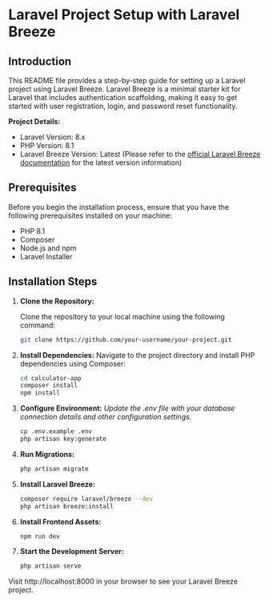 # Laravel Project Setup with Laravel Breeze

## Introduction

This README file provides a step-by-step guide for setting up a Laravel project using Laravel Breeze. Laravel Breeze is a minimal starter kit for Laravel that includes authentication scaffolding, making it easy to get started with user registration, login, and password reset functionality.

**Project Details:**
- Laravel Version: 8.x
- PHP Version: 8.1
- Laravel Breeze Version: Latest (Please refer to the [official Laravel Breeze documentation](https://laravel.com/docs/8.x/starter-kits#laravel-breeze) for the latest version information)

## Prerequisites

Before you begin the installation process, ensure that you have the following prerequisites installed on your machine:

- PHP 8.1
- Composer
- Node.js and npm
- Laravel Installer

## Installation Steps

1. **Clone the Repository:**

   Clone the repository to your local machine using the following command:

   ```bash
   git clone https://github.com/your-username/your-project.git

2. **Install Dependencies:** Navigate to the project directory and install PHP dependencies using Composer:

    ```bash
    cd calculator-app
    composer install
    npm install

3. **Configure Environment:**
   *Update the .env file with your database connection details and other configuration settings.*
    
    ```bash
    cp .env.example .env
    php artisan key:generate

4. **Run Migrations:**
    ```bash
    php artisan migrate

5. **Install Laravel Breeze:**

    ```bash
    composer require laravel/breeze --dev
    php artisan breeze:install

6. **Install Frontend Assets:**
    ```bash
    npm run dev

7. **Start the Development Server:**
    ```bash
   php artisan serve
Visit http://localhost:8000 in your browser to see your Laravel Breeze project.

